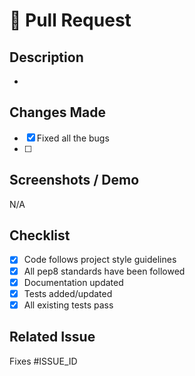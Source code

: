 # 📌 Pull Request

## Description
<!-- Briefly explain the purpose of this PR -->
- 

## Changes Made
<!-- List the main changes -->
- [x] Fixed all the bugs
- [ ] 
## Screenshots / Demo
<!-- Add screenshots or code snippets if applicable -->
N/A

## Checklist
- [x] Code follows project style guidelines
- [x] All pep8 standards have been followed
- [x] Documentation updated
- [x] Tests added/updated
- [x] All existing tests pass

## Related Issue
<!-- Link any related issue -->
Fixes #ISSUE_ID
